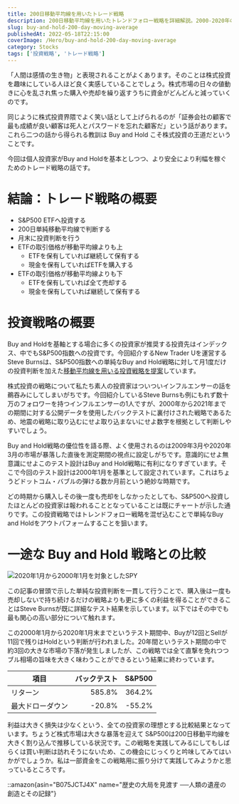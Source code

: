 ```yaml
---
title: 200日移動平均線を用いたトレード戦略
description: 200日移動平均線を用いたトレンドフォロー戦略を詳細解説。2000-2020年のバックテストでS&P500のBuy and Hold(リターン364.2%、最大DD-55.2%)を上回る成績(リターン585.8%、最大DD-20.8%)を達成。
slug: buy-and-hold-200-day-moving-average
publishedAt: 2022-05-18T22:15:00
coverImage: /Hero/buy-and-hold-200-day-moving-average
category: Stocks
tags: ['投資戦略', 'トレード戦略']
---
```


「人間は感情の生き物」と表現されることがよくあります。そのことは株式投資を趣味にしている人ほど良く実感していることでしょう。株式市場の日々の値動きに心を乱され焦った購入や売却を繰り返すうちに資金がどんどんと減っていくのです。

同じように株式投資界隈でよく笑い話として上げられるのが「証券会社の顧客で最も成績が良い顧客は死人とパスワードを忘れた顧客だ」という話があります。これら二つの話から得られる教訓は Buy and Hold こそ株式投資の王道だということです。

今回は個人投資家がBuy and Holdを基本としつつ、より安全により利幅を稼ぐためのトレード戦略の話です。

# 結論：トレード戦略の概要

- S&P500 ETFへ投資する
- 200日単純移動平均線で判断する
- 月末に投資判断を行う
- ETFの取引価格が移動平均線よりも上
  - ETFを保有していれば継続して保有する
  - 現金を保有していればETFを購入する
- ETFの取引価格が移動平均線よりも下
  - ETFを保有していれば全て売却する
  - 現金を保有していれば継続して保有する

# 投資戦略の概要

Buy and Holdを基軸とする場合に多くの投資家が推奨する投資先はインデックス、中でもS&P500指数への投資です。今回紹介するNew Trader Uを運営するSteve Burnsは、S&P500指数への単純なBuy and Hold戦略に対して月1度だけの投資判断を加えた[移動平均線を用いる投資戦略を提案](https://www.newtraderu.com/2021/06/30/200-day-moving-average-vs-buy-and-hold/)しています。

株式投資の戦略について私たち素人の投資家はついついインフルエンサーの話を鵜吞みにしてしまいがちです。今回紹介しているSteve Burnsも例にもれず数十万のフォロワーを持つインフルエンサーの1人ですが、2000年から2021年までの期間に対する公開データを使用したバックテストに裏付けされた戦略であるため、地震の戦略に取り込むにせよ取り込まないにせよ数字を根拠として判断しやすいでしょう。

Buy and Hold戦略の優位性を語る際、よく使用されるのは2009年3月や2020年3月の市場が暴落した直後を測定期間の視点に設定しがちです。意識的にせよ無意識にせよこのテスト設計はBuy and Hold戦略に有利になりすぎています。そこで今回のテスト設計は2000年1月を基準として設定されています。これはちょうどドットコム・バブルの弾ける数か月前という絶妙な時期です。

どの時期から購入しその後一度も売却をしなかったとしても、S&P500へ投資したほとんどの投資家は報われることとなっていることは既にチャートが示した通りです。この投資戦略ではトレンドフォロー戦略を混ぜ込むことで単純なBuy and Holdをアウトパフォームすることを狙います。

# 一途な Buy and Hold 戦略との比較

![2020年1月から2000年1月を対象としたSPY](/Stocks/dma200VsBuyAndHold)

この記事の冒頭で示した単純な投資判断を一貫して行うことで、購入後は一度も売却しないで持ち続けるだけの戦略よりも更に多くの利益を得ることができることはSteve Burnsが既に詳細なテスト結果を示しています。以下ではその中でも最も関心の高い部分について触れます。

この2000年1月から2020年1月末までというテスト期間中、Buyが12回とSellが11回で残りはHoldという判断が行われました。20年間というテスト期間の中で約3回の大きな市場の下落が発生しましたが、この戦略では全て直撃を免れつつブル相場の旨味を大きく味わうことができるという結果に終わっています。

| 項目             | バックテスト | S&P500 |
| ---------------- | -----------: | -----: |
| リターン         |       585.8% | 364.2% |
| 最大ドローダウン |       -20.8% | -55.2% |

利益は大きく損失は少なくという、全ての投資家の理想とする比較結果となっています。ちょうど株式市場は大きな暴落を迎えて S&P500は200日移動平均線を大きく割り込んで推移している状況です。この戦略を実践してみるにしてもしばらくは買い判断は訪れそうにないため、この機会にじっくりと吟味してみてはいかがでしょうか。私は一部資金をこの戦略用に振り分けて実践してみようかと思っているところです。

::amazon{asin="B075JCTJ4X" name="歴史の大局を見渡す ──人類の遺産の創造とその記録"}
